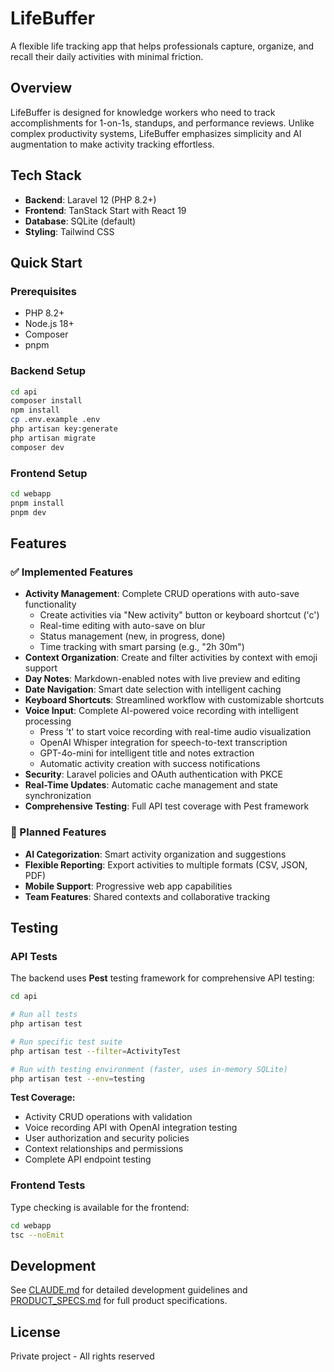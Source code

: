 # LifeBuffer

A flexible life tracking app that helps professionals capture, organize, and recall their daily activities with minimal friction.

## Overview

LifeBuffer is designed for knowledge workers who need to track accomplishments for 1-on-1s, standups, and performance reviews. Unlike complex productivity systems, LifeBuffer emphasizes simplicity and AI augmentation to make activity tracking effortless.

## Tech Stack

- **Backend**: Laravel 12 (PHP 8.2+)
- **Frontend**: TanStack Start with React 19
- **Database**: SQLite (default)
- **Styling**: Tailwind CSS

## Quick Start

### Prerequisites

- PHP 8.2+
- Node.js 18+
- Composer
- pnpm

### Backend Setup

```bash
cd api
composer install
npm install
cp .env.example .env
php artisan key:generate
php artisan migrate
composer dev
```

### Frontend Setup

```bash
cd webapp
pnpm install
pnpm dev
```

## Features

### ✅ Implemented Features

- **Activity Management**: Complete CRUD operations with auto-save functionality
  - Create activities via "New activity" button or keyboard shortcut ('c')
  - Real-time editing with auto-save on blur
  - Status management (new, in progress, done)
  - Time tracking with smart parsing (e.g., "2h 30m")
- **Context Organization**: Create and filter activities by context with emoji support
- **Day Notes**: Markdown-enabled notes with live preview and editing
- **Date Navigation**: Smart date selection with intelligent caching
- **Keyboard Shortcuts**: Streamlined workflow with customizable shortcuts
- **Voice Input**: Complete AI-powered voice recording with intelligent processing
  - Press 't' to start voice recording with real-time audio visualization
  - OpenAI Whisper integration for speech-to-text transcription
  - GPT-4o-mini for intelligent title and notes extraction
  - Automatic activity creation with success notifications
- **Security**: Laravel policies and OAuth authentication with PKCE
- **Real-Time Updates**: Automatic cache management and state synchronization
- **Comprehensive Testing**: Full API test coverage with Pest framework

### 🚧 Planned Features

- **AI Categorization**: Smart activity organization and suggestions
- **Flexible Reporting**: Export activities to multiple formats (CSV, JSON, PDF)
- **Mobile Support**: Progressive web app capabilities
- **Team Features**: Shared contexts and collaborative tracking

## Testing

### API Tests

The backend uses **Pest** testing framework for comprehensive API testing:

```bash
cd api

# Run all tests
php artisan test

# Run specific test suite
php artisan test --filter=ActivityTest

# Run with testing environment (faster, uses in-memory SQLite)
php artisan test --env=testing
```

**Test Coverage:**
- Activity CRUD operations with validation
- Voice recording API with OpenAI integration testing
- User authorization and security policies
- Context relationships and permissions
- Complete API endpoint testing

### Frontend Tests

Type checking is available for the frontend:

```bash
cd webapp
tsc --noEmit
```

## Development

See [CLAUDE.md](./CLAUDE.md) for detailed development guidelines and [PRODUCT_SPECS.md](./PRODUCT_SPECS.md) for full product specifications.

## License

Private project - All rights reserved